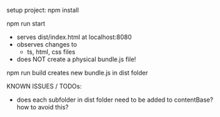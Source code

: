 setup project:
npm install

npm run start
- serves dist/index.html at localhost:8080
- observes changes to
    - ts, html, css files
- does NOT create a physical bundle.js file! 

npm run build
creates new bundle.js in dist folder



KNOWN ISSUES / TODOs:

- does each subfolder in dist folder need to be added to contentBase? how to avoid this?
